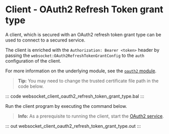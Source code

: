 # Client - OAuth2 Refresh Token grant type

A client, which is secured with an OAuth2 refresh token grant type can be used to connect to a secured service.

The client is enriched with the `Authorization: Bearer <token>` header by passing the `websocket:OAuth2RefreshTokenGrantConfig` to the `auth` configuration of the client.

For more information on the underlying module, see the [`oauth2` module](https://lib.ballerina.io/ballerina/oauth2/latest/).

>**Tip:** You may need to change the trusted certificate file path in the code below.

::: code websocket_client_oauth2_refresh_token_grant_type.bal :::

Run the client program by executing the command below.

>**Info:** As a prerequisite to running the client, start the [OAuth2 service](/learn/by-example/websocket-service-oauth2/).

::: out websocket_client_oauth2_refresh_token_grant_type.out :::